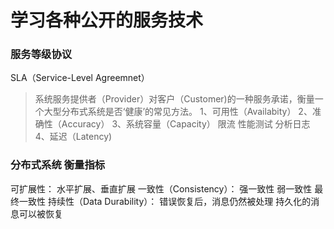# 学习各种公开的服务技术

### 服务等级协议
SLA（Service-Level Agreemnet）
> 系统服务提供者（Provider）对客户（Customer)的一种服务承诺，衡量一个大型分布式系统是否‘健康’的常见方法。
1、可用性（Availabity）
2、准确性（Accuracy）
3、系统容量（Capacity）
    限流
    性能测试
    分析日志
4、延迟（Latency)

### 分布式系统 衡量指标

可扩展性：
    水平扩展、垂直扩展
一致性（Consistency）：
    强一致性
    弱一致性
    最终一致性
持续性（Data Durability）：
    错误恢复后，消息仍然被处理
    持久化的消息可以被恢复
